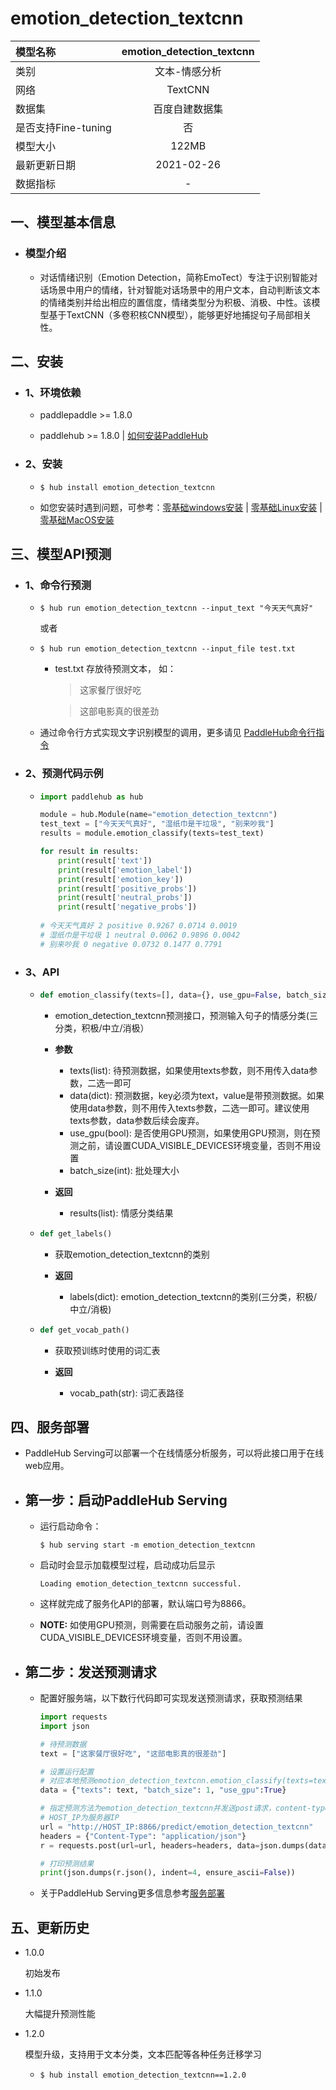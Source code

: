 # emotion_detection_textcnn

|模型名称|emotion_detection_textcnn|
| :--- | :---: | 
|类别|文本-情感分析|
|网络|TextCNN|
|数据集|百度自建数据集|
|是否支持Fine-tuning|否|
|模型大小|122MB|
|最新更新日期|2021-02-26|
|数据指标|-|


## 一、模型基本信息

- ### 模型介绍

  - 对话情绪识别（Emotion Detection，简称EmoTect）专注于识别智能对话场景中用户的情绪，针对智能对话场景中的用户文本，自动判断该文本的情绪类别并给出相应的置信度，情绪类型分为积极、消极、中性。该模型基于TextCNN（多卷积核CNN模型），能够更好地捕捉句子局部相关性。




## 二、安装

- ### 1、环境依赖  

  - paddlepaddle >= 1.8.0
  
  - paddlehub >= 1.8.0    | [如何安装PaddleHub](../../../../docs/docs_ch/get_start/installation.rst)

- ### 2、安装

  - ```shell
    $ hub install emotion_detection_textcnn
    ```
  - 如您安装时遇到问题，可参考：[零基础windows安装](../../../../docs/docs_ch/get_start/windows_quickstart.md)
 | [零基础Linux安装](../../../../docs/docs_ch/get_start/linux_quickstart.md) | [零基础MacOS安装](../../../../docs/docs_ch/get_start/mac_quickstart.md)





## 三、模型API预测

- ### 1、命令行预测

  - ```shell
    $ hub run emotion_detection_textcnn --input_text "今天天气真好"
    ```
    或者
  - ```shell
    $ hub run emotion_detection_textcnn --input_file test.txt
    ```
    
    - test.txt 存放待预测文本， 如：
      > 这家餐厅很好吃
 
      > 这部电影真的很差劲
      
  - 通过命令行方式实现文字识别模型的调用，更多请见 [PaddleHub命令行指令](../../../../docs/docs_ch/tutorial/cmd_usage.rst)

- ### 2、预测代码示例

  - ```python
    import paddlehub as hub

    module = hub.Module(name="emotion_detection_textcnn")
    test_text = ["今天天气真好", "湿纸巾是干垃圾", "别来吵我"]
    results = module.emotion_classify(texts=test_text)

    for result in results:
        print(result['text'])
        print(result['emotion_label'])
        print(result['emotion_key'])
        print(result['positive_probs'])
        print(result['neutral_probs'])
        print(result['negative_probs'])
        
    # 今天天气真好 2 positive 0.9267 0.0714 0.0019
    # 湿纸巾是干垃圾 1 neutral 0.0062 0.9896 0.0042
    # 别来吵我 0 negative 0.0732 0.1477 0.7791
    ```
       
- ### 3、API

  - ```python
    def emotion_classify(texts=[], data={}, use_gpu=False, batch_size=1)
    ```
    - emotion_detection_textcnn预测接口，预测输入句子的情感分类(三分类，积极/中立/消极）

    - **参数**

      - texts(list): 待预测数据，如果使用texts参数，则不用传入data参数，二选一即可
      - data(dict): 预测数据，key必须为text，value是带预测数据。如果使用data参数，则不用传入texts参数，二选一即可。建议使用texts参数，data参数后续会废弃。
      - use_gpu(bool): 是否使用GPU预测，如果使用GPU预测，则在预测之前，请设置CUDA_VISIBLE_DEVICES环境变量，否则不用设置
      - batch_size(int): 批处理大小

    - **返回**

      - results(list): 情感分类结果


  - ```python
    def get_labels()
    ```

    - 获取emotion_detection_textcnn的类别

    - **返回**

      - labels(dict): emotion_detection_textcnn的类别(三分类，积极/中立/消极)

  - ```python
    def get_vocab_path()
    ```

    - 获取预训练时使用的词汇表

    - **返回**

      - vocab_path(str): 词汇表路径



## 四、服务部署

- PaddleHub Serving可以部署一个在线情感分析服务，可以将此接口用于在线web应用。

- ## 第一步：启动PaddleHub Serving

  - 运行启动命令：
    ```shell
    $ hub serving start -m emotion_detection_textcnn  
    ```

  - 启动时会显示加载模型过程，启动成功后显示
    ```shell
    Loading emotion_detection_textcnn successful.
    ```

  - 这样就完成了服务化API的部署，默认端口号为8866。

  - **NOTE:** 如使用GPU预测，则需要在启动服务之前，请设置CUDA_VISIBLE_DEVICES环境变量，否则不用设置。

- ## 第二步：发送预测请求

  - 配置好服务端，以下数行代码即可实现发送预测请求，获取预测结果

    ```python
    import requests
    import json

    # 待预测数据
    text = ["这家餐厅很好吃", "这部电影真的很差劲"]

    # 设置运行配置
    # 对应本地预测emotion_detection_textcnn.emotion_classify(texts=text, batch_size=1, use_gpu=True)
    data = {"texts": text, "batch_size": 1, "use_gpu":True}

    # 指定预测方法为emotion_detection_textcnn并发送post请求，content-type类型应指定json方式
    # HOST_IP为服务器IP
    url = "http://HOST_IP:8866/predict/emotion_detection_textcnn"
    headers = {"Content-Type": "application/json"}
    r = requests.post(url=url, headers=headers, data=json.dumps(data))

    # 打印预测结果
    print(json.dumps(r.json(), indent=4, ensure_ascii=False))
    ```

  - 关于PaddleHub Serving更多信息参考[服务部署](../../../../docs/docs_ch/tutorial/serving.md)



## 五、更新历史

* 1.0.0

  初始发布

* 1.1.0

  大幅提升预测性能

* 1.2.0

  模型升级，支持用于文本分类，文本匹配等各种任务迁移学习
  
  - ```shell
    $ hub install emotion_detection_textcnn==1.2.0
    ```
